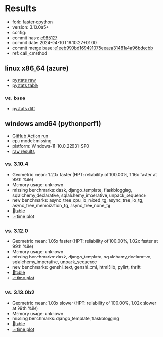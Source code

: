 # Results

- fork: faster-cpython
- version: 3.13.0a5+
- config: 
- commit hash: [e985127](https://github.com/faster%2dcpython/cpython/commit/e985127)
- commit date: 2024-04-10T19:10:27+01:00
- commit merge base: [e1eeb990bd169491075eeaea31481a4a96bdecbb](https://github.com/faster%2dcpython/cpython/commit/e1eeb990bd169491075eeaea31481a4a96bdecbb)
- ref: call_cmethod

## linux x86_64 (azure)

- [pystats raw](bm-20240410-azure-x86_64-faster%252dcpython-call_cmethod-3.13.0a5%2B-e985127-pystats.json)
- [pystats table](bm-20240410-azure-x86_64-faster%252dcpython-call_cmethod-3.13.0a5%2B-e985127-pystats.md)

### vs. base

- [pystats diff](bm-20240410-azure-x86_64-faster%252dcpython-call_cmethod-3.13.0a5%2B-e985127-pystats-vs-base.md)

## windows amd64 (pythonperf1)

- [GitHub Action run](https://github.com/faster-cpython/benchmarking/actions/runs/8635912720)
- cpu model: missing
- platform: Windows-11-10.0.22631-SP0
- [raw results](bm-20240410-pythonperf1-amd64-faster%252dcpython-call_cmethod-3.13.0a5%2B-e985127.json)

### vs. 3.10.4

- Geometric mean: 1.20x faster (HPT: reliability of 100.00%, 1.16x faster at 99th %ile)
- Memory usage: unknown
- missing benchmarks: dask, django_template, flaskblogging, sqlalchemy_declarative, sqlalchemy_imperative, unpack_sequence
- new benchmarks: async_tree_cpu_io_mixed_tg, async_tree_io_tg, async_tree_memoization_tg, async_tree_none_tg
- [📄table](bm-20240410-pythonperf1-amd64-faster%252dcpython-call_cmethod-3.13.0a5%2B-e985127-vs-3.10.4.md)
- [📈time plot](bm-20240410-pythonperf1-amd64-faster%252dcpython-call_cmethod-3.13.0a5%2B-e985127-vs-3.10.4.svg)

### vs. 3.12.0

- Geometric mean: 1.05x faster (HPT: reliability of 100.00%, 1.02x faster at 99th %ile)
- Memory usage: unknown
- missing benchmarks: dask, django_template, sqlalchemy_declarative, sqlalchemy_imperative, unpack_sequence
- new benchmarks: genshi_text, genshi_xml, html5lib, pylint, thrift
- [📄table](bm-20240410-pythonperf1-amd64-faster%252dcpython-call_cmethod-3.13.0a5%2B-e985127-vs-3.12.0.md)
- [📈time plot](bm-20240410-pythonperf1-amd64-faster%252dcpython-call_cmethod-3.13.0a5%2B-e985127-vs-3.12.0.svg)

### vs. 3.13.0b2

- Geometric mean: 1.03x slower (HPT: reliability of 100.00%, 1.02x slower at 99th %ile)
- Memory usage: unknown
- missing benchmarks: django_template, flaskblogging
- [📄table](bm-20240410-pythonperf1-amd64-faster%252dcpython-call_cmethod-3.13.0a5%2B-e985127-vs-3.13.0b2.md)
- [📈time plot](bm-20240410-pythonperf1-amd64-faster%252dcpython-call_cmethod-3.13.0a5%2B-e985127-vs-3.13.0b2.svg)

